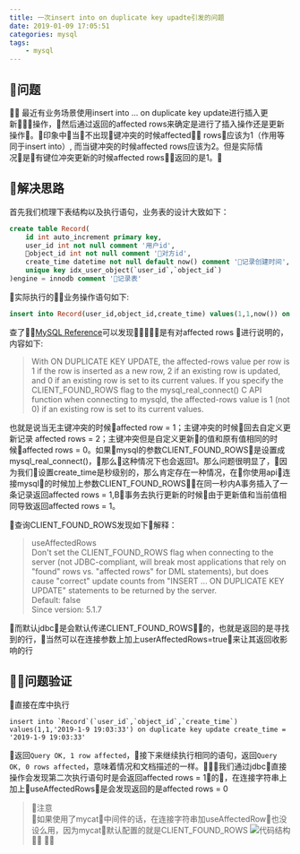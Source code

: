 ```yaml
---
title: 一次insert into on duplicate key upadte引发的问题
date: 2019-01-09 17:05:51
categories: mysql
tags:
    - mysql
---
```


## 问题

  最近有业务场景使用insert into ... on duplicate key update进行插入更新操作，然后通过返回的affected rows来确定是进行了插入操作还是更新操作。印象中当不出现键冲突的时候affected rows应该为1（作用等同于insert into）, 而当键冲突的时候affected rows应该为2。但是实际情况是有键位冲突更新的时候affected rows返回的是1。  


<!-- more -->
## 解决思路

  首先我们梳理下表结构以及执行语句，业务表的设计大致如下：

```sql
create table Record(
    id int auto_increment primary key,
    user_id int not null comment '用户id',
    object_id int not null comment '对方id',
    create_time datetime not null default now() comment '记录创建时间',
    unique key idx_user_object(`user_id`,`object_id`)
)engine = innodb comment '记录表'
```

实际执行的业务操作语句如下:

```sql
insert into Record(user_id,object_id,create_time) values(1,1,now()) on duplicate key update set create_time = now()
```

查了[MySQL Reference](https://dev.mysql.com/doc/refman/5.7/en/insert-on-duplicate.html)可以发现是有对affected rows 进行说明的，内容如下:
>With ON DUPLICATE KEY UPDATE, the affected-rows value per row is 1 if the row is inserted as a new row, 2 if an existing row is updated, and 0 if an existing row is set to its current values. If you specify the CLIENT_FOUND_ROWS flag to the mysql_real_connect() C API function when connecting to mysqld, the affected-rows value is 1 (not 0) if an existing row is set to its current values.  

也就是说当无主键冲突的时候affected row = 1；主键冲突的时候回去自定义更新记录 affected rows = 2；主键冲突但是自定义更新的值和原有值相同的时候affected rows = 0。如果mysql的参数CLIENT_FOUND_ROWS是设置成mysql_real_connect()，那么这种情况下也会返回1。那么问题很明显了，因为我们设置create_time是秒级别的，那么肯定存在一种情况，在你使用api连接mysql的时候加上参数CLIENT_FOUND_ROWS，在同一秒内A事务插入了一条记录返回affected rows = 1,B事务去执行更新的时候由于更新值和当前值相同导致返回affected rows = 1。

查询CLIENT_FOUND_ROWS发现如下解释：
>useAffectedRows  
>Don't set the CLIENT_FOUND_ROWS flag when connecting to the server (not JDBC-compliant, will break most applications that rely on "found" rows vs. "affected rows" for DML statements), but does cause "correct" update counts from "INSERT ... ON DUPLICATE KEY UPDATE" statements to be returned by the server.  
Default: false  
Since version: 5.1.7

而默认jdbc是会默认传递CLIENT_FOUND_ROWS的，也就是返回的是寻找到的行，当然可以在连接参数上加上userAffectedRows=true来让其返回收影响的行

## 问题验证

直接在库中执行

```mysql
insert into `Record`(`user_id`,`object_id`,`create_time`) values(1,1,'2019-1-9 19:03:33') on duplicate key update create_time = '2019-1-9 19:03:33'
```

返回```Query OK, 1 row affected```，接下来继续执行相同的语句，返回```Query OK, 0 rows affected```，意味着情况和文档描述的一样。我们通过jdbc直接操作会发现第二次执行语句时是会返回affected rows = 1的，在连接字符串上加上useAffectedRows是会发现返回的是affected rows = 0 

> 注意  
如果使用了mycat中间件的话，在连接字符串加useAffectedRow也没设么用，因为mycat默认配置的就是CLIENT_FOUND_ROWS
![代码结构](/assets/blogImg/mycat-img01.jpg)
